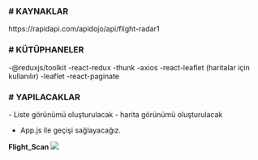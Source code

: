 <h3># KAYNAKLAR </h3>
 https://rapidapi.com/apidojo/api/flight-radar1

<h3># KÜTÜPHANELER</h3>
<p>
 -@reduxjs/toolkit
 -react-redux
 -thunk
 -axios
 -react-leaflet (haritalar için kullanılır)
 -leaflet
 -react-paginate
</p>
<h3> # YAPILACAKLAR </h3>

<p>
 - Liste görünümü oluşturulacak
 - harita görünümü oluşturulacak

 - App.js ile geçişi sağlayacağız.
</p>
 <b> F l i g h t _ S c a n </b> 
 <img src="./src/assets/Flight Scan.gif"
 
 # Flight_Scan
